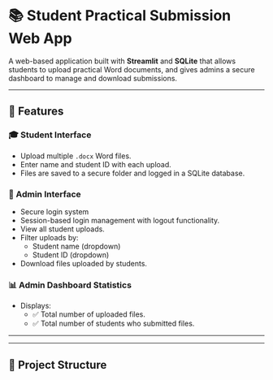 # 📚 Student Practical Submission Web App

A web-based application built with **Streamlit** and **SQLite** that allows students to upload practical Word documents, and gives admins a secure dashboard to manage and download submissions.

---

## 🚀 Features

### 🎓 Student Interface
- Upload multiple `.docx` Word files.
- Enter name and student ID with each upload.
- Files are saved to a secure folder and logged in a SQLite database.

### 🔐 Admin Interface
- Secure login system
- Session-based login management with logout functionality.
- View all student uploads.
- Filter uploads by:
  - Student name (dropdown)
  - Student ID (dropdown)
- Download files uploaded by students.

### 📊 Admin Dashboard Statistics
- Displays:
  - ✅ Total number of uploaded files.
  - ✅ Total number of students who submitted files.

---


---

## 📁 Project Structure


